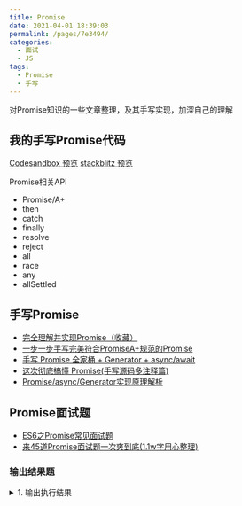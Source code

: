 ```yaml
---
title: Promise
date: 2021-04-01 18:39:03
permalink: /pages/7e3494/
categories: 
  - 面试
  - JS
tags: 
  - Promise
  - 手写
---
```



对Promise知识的一些文章整理，及其手写实现，加深自己的理解
<!-- more -->


## 我的手写Promise代码
[Codesandbox 预览](https://codesandbox.io/s/github/xlzy520/fe-playground?file=/JS/%E6%89%8B%E5%86%99%E5%AE%9E%E7%8E%B0/%E6%89%8B%E5%86%99Promise/test-allSettled.js)
[stackblitz 预览](https://stackblitz.com/edit/node-jpfjja?file=JS%2FhandWriting%2FPromise%2F%E8%A7%84%E8%8C%833.js)

Promise相关API
- Promise/A+
- then
- catch
- finally
- resolve
- reject
- all
- race
- any
- allSettled

## 手写Promise
- [完全理解并实现Promise（收藏）](https://mp.weixin.qq.com/s/sJlsMvd-bxrGowbL1MIfjg)
- [一步一步手写完美符合PromiseA+规范的Promise](https://mp.weixin.qq.com/s/or_hjEdzvDmbKKlbCL9Fvg)
- [手写 Promise 全家桶 + Generator + async/await](https://mp.weixin.qq.com/s/wBnev5LhSL7qIGFjg8ZvrQ)
- [这次彻底搞懂 Promise(手写源码多注释篇)](https://mp.weixin.qq.com/s/h-AVTOhqdCRaFSj-BjPUmg)
- [Promise/async/Generator实现原理解析](https://mp.weixin.qq.com/s/_YxwV2umR7PH-R2ouCepSQ)


## Promise面试题
- [ES6之Promise常见面试题](https://blog.csdn.net/weixin_37719279/article/details/80950713) 
- [来45道Promise面试题一次爽到底(1.1w字用心整理)](https://mp.weixin.qq.com/s/4wJ5Vk8AKqXswBGf28KprA)

### 输出结果题
<details>
<summary>1. 输出执行结果</summary>

```js
function f() {
  setTimeout(() => {
    console.log(5)
    Promise.resolve().then(() => {
      console.log(6)
    })
  })
  new Promise((resolve,reject) => {
    console.log(1)
    resolve()
  }).then(() => {
    console.log(2)
    Promise.resolve().then(() => {
      console.log(3)
    })
    setTimeout(() => {
      console.log(4)
    })
    Promise.resolve().then(() => {
      console.log(7)
    })
  })
  Promise.resolve().then(() => {
    console.log(8)
  })
}

1
2
8
3
7
5
6
4
```
</details>
